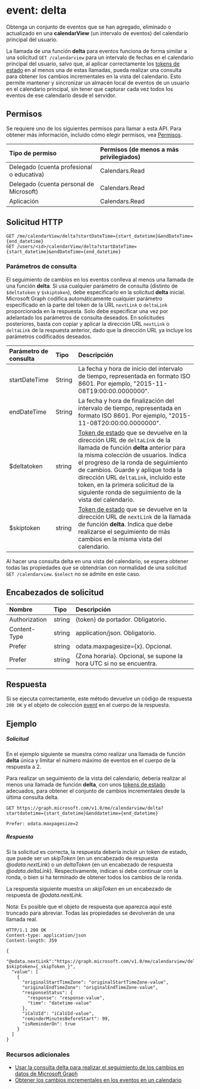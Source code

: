 # <a name="event-delta"></a>event: delta

Obtenga un conjunto de eventos que se han agregado, eliminado o actualizado en una **calendarView** (un intervalo de eventos) del calendario principal del usuario.

La llamada de una función **delta** para eventos funciona de forma similar a una solicitud `GET /calendarview` para un intervalo de fechas en el calendario principal del usuario, salvo que, al aplicar correctamente los [tokens de estado](../../../concepts/delta_query_overview.md) en al menos una de estas llamadas, pueda realizar una consulta para obtener los cambios incrementales en la vista del calendario. Esto permite mantener y sincronizar un almacén local de eventos de un usuario en el calendario principal, sin tener que capturar cada vez todos los eventos de ese calendario desde el servidor.

## <a name="permissions"></a>Permisos
Se requiere uno de los siguientes permisos para llamar a esta API. Para obtener más información, incluido cómo elegir permisos, vea [Permisos](../../../concepts/permissions_reference.md).


|Tipo de permiso      | Permisos (de menos a más privilegiados)              |
|:--------------------|:---------------------------------------------------------|
|Delegado (cuenta profesional o educativa) | Calendars.Read    |
|Delegado (cuenta personal de Microsoft) | Calendars.Read    |
|Aplicación | Calendars.Read |

## <a name="http-request"></a>Solicitud HTTP
<!-- { "blockType": "ignored" } -->
```http
GET /me/calendarView/delta?startDateTime={start_datetime}&endDateTime={end_datetime}
GET /users/<id>/calendarView/delta?startDateTime={start_datetime}&endDateTime={end_datetime}

```

### <a name="query-parameters"></a>Parámetros de consulta

El seguimiento de cambios en los eventos conlleva al menos una llamada de una función **delta**. Si usa cualquier parámetro de consulta (distinto de `$deltatoken` y `$skiptoken`), debe especificarlo en la solicitud **delta** inicial. Microsoft Graph codifica automáticamente cualquier parámetro especificado en la parte del token de la URL `nextLink` o `deltaLink` proporcionada en la respuesta. Solo debe especificar una vez por adelantado los parámetros de consulta deseados. En solicitudes posteriores, basta con copiar y aplicar la dirección URL `nextLink` o `deltaLink` de la respuesta anterior, dado que la dirección URL ya incluye los parámetros codificados deseados.


| Parámetro de consulta      | Tipo   |Descripción|
|:---------------|:--------|:----------|
|startDateTime|String|La fecha y hora de inicio del intervalo de tiempo, representada en formato ISO 8601. Por ejemplo, "2015-11-08T19:00:00.0000000".|
|endDateTime|String|La fecha y hora de finalización del intervalo de tiempo, representada en formato ISO 8601. Por ejemplo, "2015-11-08T20:00:00.0000000".|
| $deltatoken | string | [Token de estado](../../../concepts/delta_query_overview.md) que se devuelve en la dirección URL de `deltaLink` de la llamada de función **delta** anterior para la misma colección de usuarios. Indica el progreso de la ronda de seguimiento de cambios. Guarde y aplique toda la dirección URL `deltaLink`, incluido este token, en la primera solicitud de la siguiente ronda de seguimiento de la vista del calendario.|
| $skiptoken | string | [Token de estado](../../../concepts/delta_query_overview.md) que se devuelve en la dirección URL de `nextLink` de la llamada de función **delta**. Indica que debe realizarse el seguimiento de más cambios en la misma vista del calendario. |

Al hacer una consulta delta en una vista del calendario, se espera obtener todas las propiedades que se obtendrían con normalidad de una solicitud `GET /calendarview`. `$select` no se admite en este caso. 


## <a name="request-headers"></a>Encabezados de solicitud
| Nombre       | Tipo | Descripción |
|:---------------|:----------|:----------|
| Authorization  | string  | {token} de portador. Obligatorio. |
| Content-Type  | string  | application/json. Obligatorio. |
| Prefer | string  | odata.maxpagesize={x}. Opcional. |
| Prefer | string | {Zona horaria}. Opcional, se supone la hora UTC si no se encuentra.|

## <a name="response"></a>Respuesta

Si se ejecuta correctamente, este método devuelve un código de respuesta `200 OK` y el objeto de colección [event](../resources/event.md) en el cuerpo de la respuesta.

## <a name="example"></a>Ejemplo
##### <a name="request"></a>Solicitud

En el ejemplo siguiente se muestra cómo realizar una llamada de función **delta** única y limitar el número máximo de eventos en el cuerpo de la respuesta a 2.

Para realizar un seguimiento de la vista del calendario, debería realizar al menos una llamada de función **delta**, con unos [tokens de estado](../../../concepts/delta_query_overview.md) adecuados, para obtener el conjunto de cambios incrementales desde la última consulta delta. 

<!-- {
  "blockType": "request",
  "name": "event_delta"
}-->
```http
GET https://graph.microsoft.com/v1.0/me/calendarview/delta?startdatetime={start_datetime}&enddatetime={end_datetime}

Prefer: odata.maxpagesize=2
```

##### <a name="response"></a>Respuesta
Si la solicitud es correcta, la respuesta debería incluir un token de estado, que puede ser un _skipToken_ (en un encabezado de respuesta _@odata.nextLink_) o un _deltaToken_ (en un encabezado de respuesta _@odata.deltaLink_). Respectivamente, indican si debe continuar con la ronda, o bien si ha terminado de obtener todos los cambios de la ronda.

La respuesta siguiente muestra un _skipToken_ en un encabezado de respuesta de _@odata.nextLink_.

Nota: Es posible que el objeto de respuesta que aparezca aquí esté truncado para abreviar. Todas las propiedades se devolverán de una llamada real.
<!-- {
  "blockType": "response",
  "truncated": true,
  "@odata.type": "microsoft.graph.event",
  "isCollection": true
} -->
```http
HTTP/1.1 200 OK
Content-type: application/json
Content-length: 359

{
  "@odata.nextLink":"https://graph.microsoft.com/v1.0/me/calendarview/delta?$skiptoken={_skipToken_}",
  "value": [
    {
      "originalStartTimeZone": "originalStartTimeZone-value",
      "originalEndTimeZone": "originalEndTimeZone-value",
      "responseStatus": {
        "response": "response-value",
        "time": "datetime-value"
      },
      "iCalUId": "iCalUId-value",
      "reminderMinutesBeforeStart": 99,
      "isReminderOn": true
    }
  ]
}
```

### <a name="see-also"></a>Recursos adicionales

- [Usar la consulta delta para realizar el seguimiento de los cambios en datos de Microsoft Graph](../../../concepts/delta_query_overview.md)
- [Obtener los cambios incrementales en los eventos en un calendario](../../../concepts/delta_query_events.md)

<!-- uuid: 8fcb5dbc-d5aa-4681-8e31-b001d5168d79
2015-10-25 14:57:30 UTC -->
<!-- {
  "type": "#page.annotation",
  "description": "event: delta",
  "keywords": "",
  "section": "documentation",
  "tocPath": ""
}-->